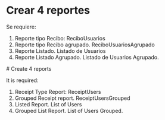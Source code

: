 ﻿# Crear 4 reportes
 
Se requiere:
1. Reporte tipo Recibo: ReciboUsuarios
2. Reporte tipo Recibo agrupado. ReciboUsuariosAgrupado
3. Reporte Listado. Listado de Usuarios
4. Reporte Listado Agrupado. Listado de Usuarios Agrupado.

﻿# Create 4 reports

It is required:

1. Receipt Type Report: ReceiptUsers
2. Grouped Receipt report. ReceiptUsersGrouped
3. Listed Report. List of Users
4. Grouped List Report. List of Users Grouped.
